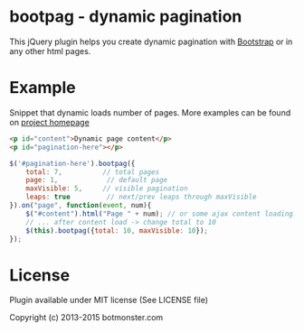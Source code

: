 bootpag - dynamic pagination
============================

This jQuery plugin helps you create dynamic pagination with [Bootstrap](http://getbootstrap.com/) or in any other html pages.

# Example

Snippet that dynamic loads number of pages.
More examples can be found on [project homepage](http://botmonster.com/jquery-bootpag/)

```html
<p id="content">Dynamic page content</p>
<p id="pagination-here"></p>
```

```javascript
$('#pagination-here').bootpag({
    total: 7,          // total pages
    page: 1,            // default page
    maxVisible: 5,     // visible pagination
    leaps: true         // next/prev leaps through maxVisible
}).on("page", function(event, num){
    $("#content").html("Page " + num); // or some ajax content loading...
    // ... after content load -> change total to 10
    $(this).bootpag({total: 10, maxVisible: 10});
});

```
# License

Plugin available under MIT license (See LICENSE file)

Copyright (c) 2013-2015 botmonster.com
